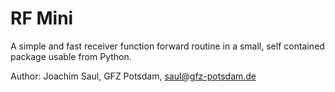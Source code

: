 RF Mini
=======

A simple and fast receiver function forward routine in a small, self
contained package usable from Python.

Author: Joachim Saul, GFZ Potsdam, saul@gfz-potsdam.de

